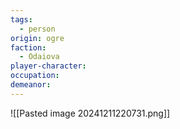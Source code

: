 ```yaml
---
tags:
  - person
origin: ogre
faction:
  - Odaiova
player-character: 
occupation: 
demeanor:
---
```

![[Pasted image 20241211220731.png]]